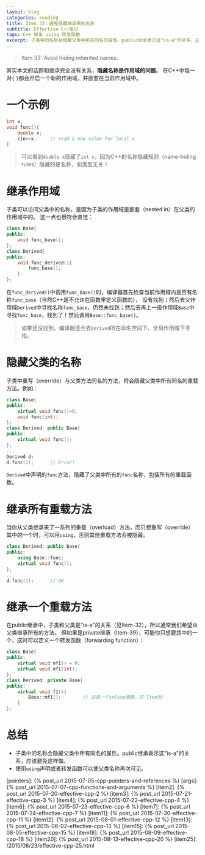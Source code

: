 ```yaml
---
layout: blog
categories: reading
title: Item 33：避免隐藏继承来的名称
subtitle: Effective C++笔记
tags: C++ 继承 using 转发函数
excerpt: 子类中的名称会隐藏父类中所有同名的属性。public继承表示这"is-a"的关系，应该避免这样做。使用using声明或者转发函数可以使父类名称再次可见。
---
```


> Item 33: Avoid hiding inherited names.

其实本文的话题和继承完全没有关系，**隐藏名称是作用域的问题**。 
在C++中每一对`{` `}`都会开启一个新的作用域，并嵌套在当前作用域中。

# 一个示例

```cpp
int x;
void func(){
    double x;
    cin>>x;     // read a new value for local x
}
```

> 可以看到`double x`隐藏了`int x`，因为C++的名称隐藏规则（name-hiding rules）隐藏的是名称，和类型无关！

<!--more-->

# 继承作用域

子类可以访问父类中的名称，是因为子类的作用域是嵌套（nested in）在父类的作用域中的。
这一点也很符合直觉：

```cpp
class Base{
public:
    void func_base();
};
class Derived{
public:
    void func_derived(){
        func_base();
    }
};
```

在`func_derived()`中调用`func_base()`时，编译器首先检查当前作用域内是否有名称`func_base`（当然C++是不允许在函数里定义函数的），
没有找到；然后去父作用域`Derived`中寻找名称`func_base`，仍然未找到；然后去再上一级作用域`Base`中寻找`func_base`，找到了！然后调用`Base::func_base()`。

> 如果还没找到，编译器还会去`Derived`所在命名空间下、全局作用域下寻找。

# 隐藏父类的名称

子类中重写（override）与父类方法同名的方法，将会隐藏父类中所有同名的重载方法。例如：

```cpp
class Base{
public:
    virtual void func()=0;
    void func(int);
};
class Derived: public Base{
public:
    virtual void func();
};
...
Derived d;
d.func(1);      // Error!
```

`Derived`中声明的`func`方法，隐藏了父类中所有的`func`名称，包括所有的重载函数。

# 继承所有重载方法

当你从父类继承来了一系列的重载（overload）方法，而只想重写（override）其中的一个时，可以用`using`，否则其他重载方法会被隐藏。

```cpp
class Derived: public Base{
public:
    using Base::func;
    virtual void func();
};
...
d.func(1);      // OK
```

# 继承一个重载方法

在public继承中，子类和父类是"is-a"的关系（见Item-32），所以通常我们希望从父类继承所有的方法。
但如果是private继承（Item-39），可能你只想要其中的一个，这时可以定义一个转发函数（forwarding function）：

```cpp
class Base{
public:
    virtual void mf1() = 0;
    virtual void mf1(int);
};
class Derived: private Base{
public:
    virtual void f1(){
        Base::mf1();        // 这是一个inline函数，见 Item30
    }
};
```

# 总结

* 子类中的名称会隐藏父类中所有同名的属性。public继承表示这"is-a"的关系，应该避免这样做。
* 使用`using`声明或者转发函数可以使父类名称再次可见。

[pointers]: {% post_url 2015-07-05-cpp-pointers-and-references %}
[args]: {% post_url 2015-07-07-cpp-functions-and-arguments %}
[item2]: {% post_url 2015-07-20-effective-cpp-2 %}
[item3]: {% post_url 2015-07-21-effective-cpp-3 %}
[item4]: {% post_url 2015-07-22-effective-cpp-4 %}
[item6]: {% post_url 2015-07-23-effective-cpp-6 %}
[item7]: {% post_url 2015-07-24-effective-cpp-7 %}
[item11]: {% post_url 2015-07-30-effective-cpp-11 %}
[item12]: {% post_url 2015-08-01-effective-cpp-12 %}
[item13]: {% post_url 2015-08-02-effective-cpp-13 %}
[item15]: {% post_url 2015-08-05-effective-cpp-15 %}
[item18]: {% post_url 2015-08-09-effective-cpp-18 %}
[item20]: {% post_url 2015-08-13-effective-cpp-20 %}
[item25]: /2015/08/23/effective-cpp-25.html
